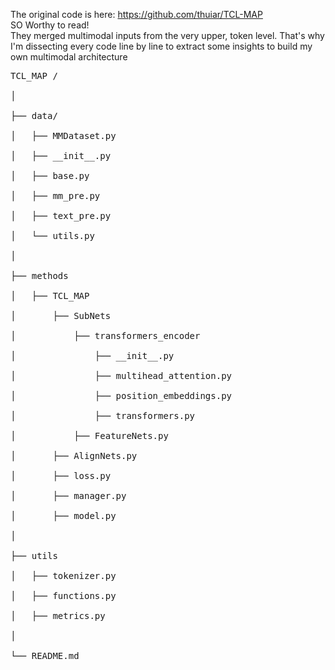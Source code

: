 The original code is here: https://github.com/thuiar/TCL-MAP <br>
SO Worthy to read! <br>
They merged multimodal inputs from the very upper, token level. That's why I'm dissecting every code line by line to extract some insights to build my own multimodal architecture <be>

<pre>
TCL_MAP / <br>
│ <br>
├── data/ <br>
│   ├── MMDataset.py <br>  
│   ├── __init__.py <br>
│   ├── base.py <br>
│   ├── mm_pre.py <br>
│   ├── text_pre.py <br>
│   └── utils.py   <br>
│ <br>  
├── methods <br> 
│   ├── TCL_MAP <br> 
│       ├── SubNets <br>
│           ├── transformers_encoder  <br> 
│               ├── __init__.py <br> 
│               ├── multihead_attention.py <br>
│               ├── position_embeddings.py <br> 
│               ├── transformers.py <br>
│           ├── FeatureNets.py <br>
│       ├── AlignNets.py  <br>
│       ├── loss.py <br> 
│       ├── manager.py <br>  
│       ├── model.py  <br>
│ <br>  
├── utils <br>
│   ├── tokenizer.py <br>  
│   ├── functions.py <br>
│   ├── metrics.py <br> 
│ <br>
└── README.md <be>
</pre>
